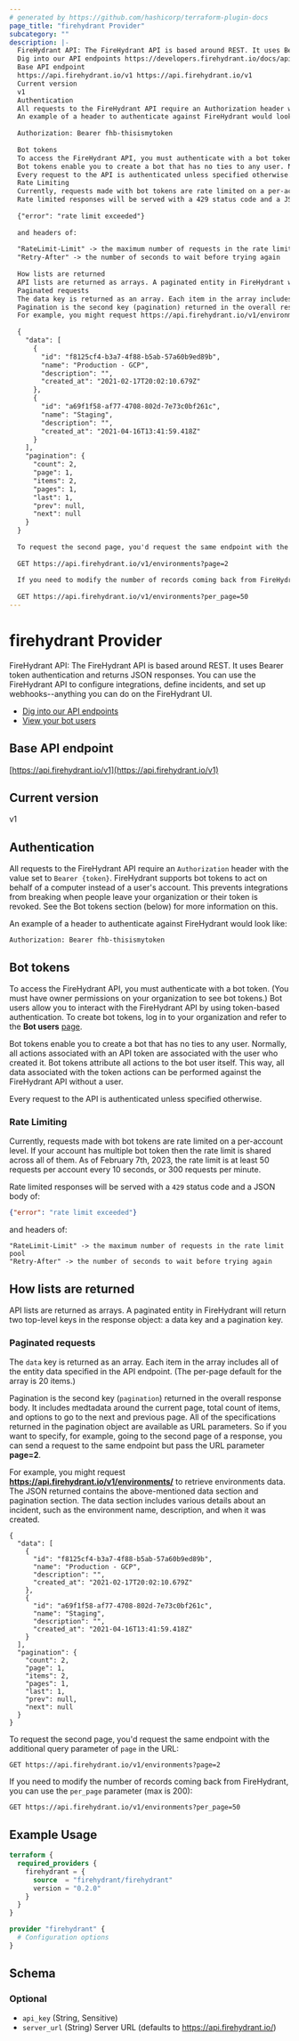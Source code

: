 ```yaml
---
# generated by https://github.com/hashicorp/terraform-plugin-docs
page_title: "firehydrant Provider"
subcategory: ""
description: |-
  FireHydrant API: The FireHydrant API is based around REST. It uses Bearer token authentication and returns JSON responses. You can use the FireHydrant API to configure integrations, define incidents, and set up webhooks--anything you can do on the FireHydrant UI.
  Dig into our API endpoints https://developers.firehydrant.io/docs/apiView your bot users https://app.firehydrant.io/organizations/bots
  Base API endpoint
  https://api.firehydrant.io/v1 https://api.firehydrant.io/v1
  Current version
  v1
  Authentication
  All requests to the FireHydrant API require an Authorization header with the value set to Bearer {token}. FireHydrant supports bot tokens to act on behalf of a computer instead of a user's account. This prevents integrations from breaking when people leave your organization or their token is revoked. See the Bot tokens section (below) for more information on this.
  An example of a header to authenticate against FireHydrant would look like:
  
  Authorization: Bearer fhb-thisismytoken
  
  Bot tokens
  To access the FireHydrant API, you must authenticate with a bot token. (You must have owner permissions on your organization to see bot tokens.) Bot users allow you to interact with the FireHydrant API by using token-based authentication. To create bot tokens, log in to your organization and refer to the Bot users page https://app.firehydrant.io/organizations/bots.
  Bot tokens enable you to create a bot that has no ties to any user. Normally, all actions associated with an API token are associated with the user who created it. Bot tokens attribute all actions to the bot user itself. This way, all data associated with the token actions can be performed against the FireHydrant API without a user.
  Every request to the API is authenticated unless specified otherwise.
  Rate Limiting
  Currently, requests made with bot tokens are rate limited on a per-account level. If your account has multiple bot token then the rate limit is shared across all of them. As of February 7th, 2023, the rate limit is at least 50 requests per account every 10 seconds, or 300 requests per minute.
  Rate limited responses will be served with a 429 status code and a JSON body of:
  
  {"error": "rate limit exceeded"}
  
  and headers of:
  
  "RateLimit-Limit" -> the maximum number of requests in the rate limit pool
  "Retry-After" -> the number of seconds to wait before trying again
  
  How lists are returned
  API lists are returned as arrays. A paginated entity in FireHydrant will return two top-level keys in the response object: a data key and a pagination key.
  Paginated requests
  The data key is returned as an array. Each item in the array includes all of the entity data specified in the API endpoint. (The per-page default for the array is 20 items.)
  Pagination is the second key (pagination) returned in the overall response body. It includes medtadata around the current page, total count of items, and options to go to the next and previous page. All of the specifications returned in the pagination object are available as URL parameters. So if you want to specify, for example, going to the second page of a response, you can send a request to the same endpoint but pass the URL parameter page=2.
  For example, you might request https://api.firehydrant.io/v1/environments/ to retrieve environments data. The JSON returned contains the above-mentioned data section and pagination section. The data section includes various details about an incident, such as the environment name, description, and when it was created.
  
  {
    "data": [
      {
        "id": "f8125cf4-b3a7-4f88-b5ab-57a60b9ed89b",
        "name": "Production - GCP",
        "description": "",
        "created_at": "2021-02-17T20:02:10.679Z"
      },
      {
        "id": "a69f1f58-af77-4708-802d-7e73c0bf261c",
        "name": "Staging",
        "description": "",
        "created_at": "2021-04-16T13:41:59.418Z"
      }
    ],
    "pagination": {
      "count": 2,
      "page": 1,
      "items": 2,
      "pages": 1,
      "last": 1,
      "prev": null,
      "next": null
    }
  }
  
  To request the second page, you'd request the same endpoint with the additional query parameter of page in the URL:
  
  GET https://api.firehydrant.io/v1/environments?page=2
  
  If you need to modify the number of records coming back from FireHydrant, you can use the per_page parameter (max is 200):
  
  GET https://api.firehydrant.io/v1/environments?per_page=50
---
```


# firehydrant Provider

FireHydrant API: The FireHydrant API is based around REST. It uses Bearer token authentication and returns JSON responses. You can use the FireHydrant API to configure integrations, define incidents, and set up webhooks--anything you can do on the FireHydrant UI.

* [Dig into our API endpoints](https://developers.firehydrant.io/docs/api)
* [View your bot users](https://app.firehydrant.io/organizations/bots)

## Base API endpoint

[https://api.firehydrant.io/v1](https://api.firehydrant.io/v1)

## Current version

v1

## Authentication

All requests to the FireHydrant API require an `Authorization` header with the value set to `Bearer {token}`. FireHydrant supports bot tokens to act on behalf of a computer instead of a user's account. This prevents integrations from breaking when people leave your organization or their token is revoked. See the Bot tokens section (below) for more information on this.

An example of a header to authenticate against FireHydrant would look like:

```
Authorization: Bearer fhb-thisismytoken
```

## Bot tokens

To access the FireHydrant API, you must authenticate with a bot token. (You must have owner permissions on your organization to see bot tokens.) Bot users allow you to interact with the FireHydrant API by using token-based authentication. To create bot tokens, log in to your organization and refer to the **Bot users** [page](https://app.firehydrant.io/organizations/bots).

Bot tokens enable you to create a bot that has no ties to any user. Normally, all actions associated with an API token are associated with the user who created it. Bot tokens attribute all actions to the bot user itself. This way, all data associated with the token actions can be performed against the FireHydrant API without a user.

Every request to the API is authenticated unless specified otherwise.

### Rate Limiting

Currently, requests made with bot tokens are rate limited on a per-account level. If your account has multiple bot token then the rate limit is shared across all of them. As of February 7th, 2023, the rate limit is at least 50 requests per account every 10 seconds, or 300 requests per minute.

Rate limited responses will be served with a `429` status code and a JSON body of:

```json
{"error": "rate limit exceeded"}
```
and headers of:
```
"RateLimit-Limit" -> the maximum number of requests in the rate limit pool
"Retry-After" -> the number of seconds to wait before trying again
```

## How lists are returned

API lists are returned as arrays. A paginated entity in FireHydrant will return two top-level keys in the response object: a data key and a pagination key.

### Paginated requests

The `data` key is returned as an array. Each item in the array includes all of the entity data specified in the API endpoint. (The per-page default for the array is 20 items.)

Pagination is the second key (`pagination`) returned in the overall response body. It includes medtadata around the current page, total count of items, and options to go to the next and previous page. All of the specifications returned in the pagination object are available as URL parameters. So if you want to specify, for example, going to the second page of a response, you can send a request to the same endpoint but pass the URL parameter **page=2**.

For example, you might request **https://api.firehydrant.io/v1/environments/** to retrieve environments data. The JSON returned contains the above-mentioned data section and pagination section. The data section includes various details about an incident, such as the environment name, description, and when it was created.

```
{
  "data": [
    {
      "id": "f8125cf4-b3a7-4f88-b5ab-57a60b9ed89b",
      "name": "Production - GCP",
      "description": "",
      "created_at": "2021-02-17T20:02:10.679Z"
    },
    {
      "id": "a69f1f58-af77-4708-802d-7e73c0bf261c",
      "name": "Staging",
      "description": "",
      "created_at": "2021-04-16T13:41:59.418Z"
    }
  ],
  "pagination": {
    "count": 2,
    "page": 1,
    "items": 2,
    "pages": 1,
    "last": 1,
    "prev": null,
    "next": null
  }
}
```

To request the second page, you'd request the same endpoint with the additional query parameter of `page` in the URL:

```
GET https://api.firehydrant.io/v1/environments?page=2
```

If you need to modify the number of records coming back from FireHydrant, you can use the `per_page` parameter (max is 200):

```
GET https://api.firehydrant.io/v1/environments?per_page=50
```

## Example Usage

```terraform
terraform {
  required_providers {
    firehydrant = {
      source  = "firehydrant/firehydrant"
      version = "0.2.0"
    }
  }
}

provider "firehydrant" {
  # Configuration options
}
```

<!-- schema generated by tfplugindocs -->
## Schema

### Optional

- `api_key` (String, Sensitive)
- `server_url` (String) Server URL (defaults to https://api.firehydrant.io/)
